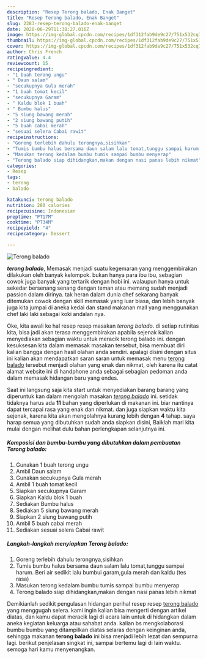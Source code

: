 ```yaml
---
description: "Resep Terong balado, Enak Banget"
title: "Resep Terong balado, Enak Banget"
slug: 2283-resep-terong-balado-enak-banget
date: 2020-06-29T11:38:27.016Z
image: https://img-global.cpcdn.com/recipes/1df312fab9de9c27/751x532cq70/terong-balado-foto-resep-utama.jpg
thumbnail: https://img-global.cpcdn.com/recipes/1df312fab9de9c27/751x532cq70/terong-balado-foto-resep-utama.jpg
cover: https://img-global.cpcdn.com/recipes/1df312fab9de9c27/751x532cq70/terong-balado-foto-resep-utama.jpg
author: Chris French
ratingvalue: 4.4
reviewcount: 15
recipeingredient:
- "1 buah terong ungu"
- " Daun salam"
- "secukupnya Gula merah"
- "1 buah tomat kecil"
- "secukupnya Garam"
- " Kaldu blok 1 buah"
- " Bumbu halus"
- "5 siung bawang merah"
- "2 siung bawang putih"
- "5 buah cabai merah"
- "sesuai selera Cabai rawit"
recipeinstructions:
- "Goreng terlebih dahulu terongnya,sisihkan"
- "Tumis bumbu halus bersama daun salam lalu tomat,tunggu sampai harum. Beri air sedikit lalu bumbui garam,gula merah dan kaldu (tes rasa)"
- "Masukan terong kedalam bumbu tumis sampai bumbu menyerap"
- "Terong balado siap dihidangkan,makan dengan nasi panas lebih nikmat"
categories:
- Resep
tags:
- terong
- balado

katakunci: terong balado 
nutrition: 280 calories
recipecuisine: Indonesian
preptime: "PT17M"
cooktime: "PT34M"
recipeyield: "4"
recipecategory: Dessert

---
```



![Terong balado](https://img-global.cpcdn.com/recipes/1df312fab9de9c27/751x532cq70/terong-balado-foto-resep-utama.jpg)

<b><i>terong balado</i></b>, Memasak menjadi suatu kegemaran yang menggembirakan dilakukan oleh banyak kelompok. bukan hanya para ibu ibu, sebagian cowok juga banyak yang tertarik dengan hobi ini. walaupun hanya untuk sekedar bersenang senang dengan teman atau memang sudah menjadi passion dalam dirinya. tak heran dalam dunia chef sekarang banyak ditemukan cowok dengan skill memasak yang luar biasa, dan lebih banyak juga kita jumpai di aneka kedai dan stand makanan mall yang menggunakan chef laki laki sebagai koki andalan nya.



Oke, kita awali ke hal resep resep masakan <i>terong balado</i>. di setiap rutinitas kita, bisa jadi akan terasa menggembirakan apabila sejenak kalian menyediakan sebagian waktu untuk meracik terong balado ini. dengan kesuksesan kita dalam memasak masakan tersebut, bisa membuat diri kalian bangga dengan hasil olahan anda sendiri. apalagi disini dengan situs ini kalian akan mendapatkan saran saran untuk memasak menu <u>terong balado</u> tersebut menjadi olahan yang enak dan nikmat, oleh karena itu catat alamat website ini di handphone anda sebagai sebagian pedoman anda dalam memasak hidangan baru yang endes.


Saat ini langsung saja kita start untuk menyediakan barang barang yang diperuntuk kan dalam mengolah masakan <u><i>terong balado</i></u> ini. setidak tidaknya harus ada <b>11</b> bahan yang diperlukan di makanan ini. biar nantinya dapat tercapai rasa yang enak dan nikmat. dan juga siapkan waktu kita sejenak, karena kita akan mengolahnya kurang lebih dengan <b>4</b> tahap. saya harap semua yang dibutuhkan sudah anda siapkan disini, Baiklah mari kita mulai dengan melihat dulu bahan perlengkapan selanjutnya ini.

<!--inarticleads1-->

##### Komposisi dan bumbu-bumbu yang dibutuhkan dalam pembuatan Terong balado:

1. Gunakan 1 buah terong ungu
1. Ambil  Daun salam
1. Gunakan secukupnya Gula merah
1. Ambil 1 buah tomat kecil
1. Siapkan secukupnya Garam
1. Siapkan  Kaldu blok 1 buah
1. Sediakan  Bumbu halus
1. Sediakan 5 siung bawang merah
1. Siapkan 2 siung bawang putih
1. Ambil 5 buah cabai merah
1. Sediakan sesuai selera Cabai rawit




<!--inarticleads2-->

##### Langkah-langkah menyiapkan Terong balado:

1. Goreng terlebih dahulu terongnya,sisihkan
1. Tumis bumbu halus bersama daun salam lalu tomat,tunggu sampai harum. Beri air sedikit lalu bumbui garam,gula merah dan kaldu (tes rasa)
1. Masukan terong kedalam bumbu tumis sampai bumbu menyerap
1. Terong balado siap dihidangkan,makan dengan nasi panas lebih nikmat




Demikianlah sedikit pengulasan hidangan perihal resep resep <u>terong balado</u> yang menggugah selera. kami ingin kalian bisa mengerti dengan artikel diatas, dan kamu dapat meracik lagi di acara lain untuk di hidangkan dalam aneka kegiatan keluarga atau sahabat anda. kalian bs mengkolaborasi bumbu bumbu yang ditampilkan diatas selaras dengan keinginan anda, sehingga makanan <b>terong balado</b> ini bisa menjadi lebih lezat dan sempurna lagi. berikut penjelasan singkat ini, sampai bertemu lagi di lain waktu. semoga hari kamu menyenangkan.
